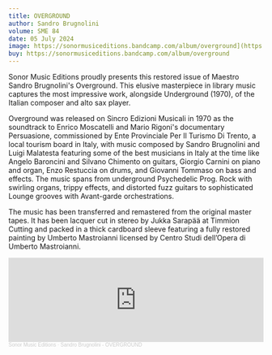 ```yaml
---
title: OVERGROUND
author: Sandro Brugnolini
volume: SME 84
date: 05 July 2024
image: https://sonormusiceditions.bandcamp.com/album/overground](https://f4.bcbits.com/img/a2812782568_16.jpg
buy: https://sonormusiceditions.bandcamp.com/album/overground
---
```


Sonor Music Editions proudly presents this restored issue of Maestro Sandro Brugnolini's Overground. This elusive masterpiece in library music captures the most impressive work, alongside Underground (1970), of the Italian composer and alto sax player.

Overground was released on Sincro Edizioni Musicali in 1970 as the soundtrack to Enrico Moscatelli and Mario Rigoni's documentary Persuasione, commissioned by Ente Provinciale Per Il Turismo Di Trento, a local tourism board in Italy, with music composed by Sandro Brugnolini and Luigi Malatesta featuring some of the best musicians in Italy at the time like Angelo Baroncini and Silvano Chimento on guitars, Giorgio Carnini on piano and organ, Enzo Restuccia on drums, and Giovanni Tommaso on bass and effects. The music spans from underground Psychedelic Prog. Rock with swirling organs, trippy effects, and distorted fuzz guitars to sophisticated Lounge grooves with Avant-garde orchestrations.

The music has been transferred and remastered from the original master tapes. It has been lacquer cut in stereo by Jukka Sarapää at Timmion Cutting and packed in a thick cardboard sleeve featuring a fully restored painting by Umberto Mastroianni licensed by Centro Studi dell’Opera di Umberto Mastroianni.

<iframe width="100%" height="166" scrolling="no" frameborder="no" allow="autoplay" src="https://w.soundcloud.com/player/?url=https%3A//api.soundcloud.com/tracks/1815463065&color=%23d24d0c&auto_play=false&hide_related=false&show_comments=true&show_user=true&show_reposts=false&show_teaser=true"></iframe><div style="font-size: 10px; color: #cccccc;line-break: anywhere;word-break: normal;overflow: hidden;white-space: nowrap;text-overflow: ellipsis; font-family: Interstate,Lucida Grande,Lucida Sans Unicode,Lucida Sans,Garuda,Verdana,Tahoma,sans-serif;font-weight: 100;"><a href="https://soundcloud.com/sonormusiceditions" title="Sonor Music Editions" target="_blank" style="color: #cccccc; text-decoration: none;">Sonor Music Editions</a> · <a href="https://soundcloud.com/sonormusiceditions/sandro-brugnolini-overground" title="Sandro Brugnolini - OVERGROUND" target="_blank" style="color: #cccccc; text-decoration: none;">Sandro Brugnolini - OVERGROUND</a></div>
